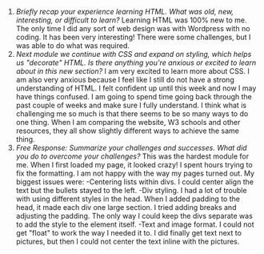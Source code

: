 1. *Briefly recap your experience learning HTML. What was old, new, interesting, or difficult to learn?*
Learning HTML was 100% new to me. The only time I did any sort of web design was with Wordpress with no coding. It has been very interesting! There were some challenges, but I was able to do what was required.
2. *Next module we continue with CSS and expand on styling, which helps us "decorate" HTML. Is there anything you're anxious or excited to learn about in this new section?*
I am very excited to learn more about CSS. I am also very anxious because I feel like I still do not have a strong understanding of HTML. I felt confident up until this week and now I may have things confused. I am going to spend time going back through the past couple of weeks and make sure I fully understand. I think what is challenging me so much is that there seems to be so many ways to do one thing. When I am comparing the website, W3 schools and other resources, they all show slightly different ways to achieve the same thing.
3. *Free Response: Summarize your challenges and successes.  What did you do to overcome your challenges?*
This was the hardest module for me. When I first loaded my page, it looked crazy! I spent hours trying to fix the formatting. I am not happy with the way my pages turned out. My biggest issues were:
-Centering lists within divs. I could center align the text but the bullets stayed to the left.
-Div styling. I had a lot of trouble with using different styles in the head. When I added padding to the head, it made each div one large section. I tried adding breaks and adjusting the padding. The only way I could keep the divs separate was to add the style to the element itself.
-Text and image format. I could not get "float" to work the way I needed it to. I did finally get text next to pictures, but then I could not center the text inline with the pictures.
